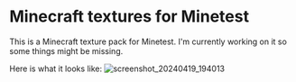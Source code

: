 # Minecraft textures for Minetest

This is a Minecraft texture pack for Minetest. I'm currently working on it so some things might be missing.

Here is what it looks like:
![screenshot_20240419_194013](https://github.com/Ankpudding/Minecraft-texture-for-Mineclone2/assets/132187539/d863eb5f-8c0e-4382-aaec-56e669b6ec43)
